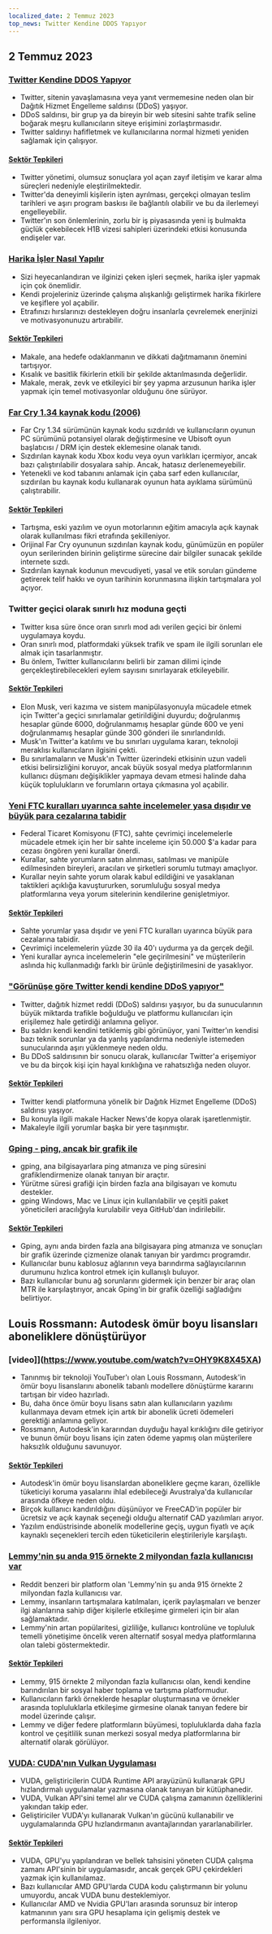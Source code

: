 ```yaml
---
localized_date: 2 Temmuz 2023
top_news: Twitter Kendine DDOS Yapıyor
---
```




## 2 Temmuz 2023

### [Twitter Kendine DDOS Yapıyor](https://sfba.social/@sysop408/110639435788921057)

- Twitter, sitenin yavaşlamasına veya yanıt vermemesine neden olan bir Dağıtık Hizmet Engelleme saldırısı (DDoS) yaşıyor.
- DDoS saldırısı, bir grup ya da bireyin bir web sitesini sahte trafik seline boğarak meşru kullanıcıların siteye erişimini zorlaştırmasıdır.
- Twitter saldırıyı hafifletmek ve kullanıcılarına normal hizmeti yeniden sağlamak için çalışıyor.

#### [Sektör Tepkileri](http://news.ycombinator.com/item?id=36553236)

- Twitter yönetimi, olumsuz sonuçlara yol açan zayıf iletişim ve karar alma süreçleri nedeniyle eleştirilmektedir.
- Twitter'da deneyimli kişilerin işten ayrılması, gerçekçi olmayan teslim tarihleri ve aşırı program baskısı ile bağlantılı olabilir ve bu da ilerlemeyi engelleyebilir.
- Twitter'ın son önlemlerinin, zorlu bir iş piyasasında yeni iş bulmakta güçlük çekebilecek H1B vizesi sahipleri üzerindeki etkisi konusunda endişeler var.

### [Harika İşler Nasıl Yapılır](http://paulgraham.com/greatwork.html)

- Sizi heyecanlandıran ve ilginizi çeken işleri seçmek, harika işler yapmak için çok önemlidir.
- Kendi projeleriniz üzerinde çalışma alışkanlığı geliştirmek harika fikirlere ve keşiflere yol açabilir.
- Etrafınızı hırslarınızı destekleyen doğru insanlarla çevrelemek enerjinizi ve motivasyonunuzu artırabilir.

#### [Sektör Tepkileri](http://news.ycombinator.com/item?id=36550615)

- Makale, ana hedefe odaklanmanın ve dikkati dağıtmamanın önemini tartışıyor.
- Kısalık ve basitlik fikirlerin etkili bir şekilde aktarılmasında değerlidir.
- Makale, merak, zevk ve etkileyici bir şey yapma arzusunun harika işler yapmak için temel motivasyonlar olduğunu öne sürüyor.

### [Far Cry 1.34 kaynak kodu (2006)](https://archive.org/details/far-cry-1.34-complete)

- Far Cry 1.34 sürümünün kaynak kodu sızdırıldı ve kullanıcıların oyunun PC sürümünü potansiyel olarak değiştirmesine ve Ubisoft oyun başlatıcısı / DRM için destek eklemesine olanak tanıdı.
- Sızdırılan kaynak kodu Xbox kodu veya oyun varlıkları içermiyor, ancak bazı çalıştırılabilir dosyalara sahip. Ancak, hatasız derlenemeyebilir.
- Yetenekli ve kod tabanını anlamak için çaba sarf eden kullanıcılar, sızdırılan bu kaynak kodu kullanarak oyunun hata ayıklama sürümünü çalıştırabilir.

#### [Sektör Tepkileri](http://news.ycombinator.com/item?id=36547801)

- Tartışma, eski yazılım ve oyun motorlarının eğitim amacıyla açık kaynak olarak kullanılması fikri etrafında şekilleniyor.
- Orijinal Far Cry oyununun sızdırılan kaynak kodu, günümüzün en popüler oyun serilerinden birinin geliştirme sürecine dair bilgiler sunacak şekilde internete sızdı.
- Sızdırılan kaynak kodunun mevcudiyeti, yasal ve etik soruları gündeme getirerek telif hakkı ve oyun tarihinin korunmasına ilişkin tartışmalara yol açıyor.

### Twitter geçici olarak sınırlı hız moduna geçti

- Twitter kısa süre önce oran sınırlı mod adı verilen geçici bir önlemi uygulamaya koydu.
- Oran sınırlı mod, platformdaki yüksek trafik ve spam ile ilgili sorunları ele almak için tasarlanmıştır.
- Bu önlem, Twitter kullanıcılarını belirli bir zaman dilimi içinde gerçekleştirebilecekleri eylem sayısını sınırlayarak etkileyebilir.

#### [Sektör Tepkileri](http://news.ycombinator.com/item?id=36552324)

- Elon Musk, veri kazıma ve sistem manipülasyonuyla mücadele etmek için Twitter'a geçici sınırlamalar getirildiğini duyurdu; doğrulanmış hesaplar günde 6000, doğrulanmamış hesaplar günde 600 ve yeni doğrulanmamış hesaplar günde 300 gönderi ile sınırlandırıldı.
- Musk'ın Twitter'a katılımı ve bu sınırları uygulama kararı, teknoloji meraklısı kullanıcıların ilgisini çekti.
- Bu sınırlamaların ve Musk'ın Twitter üzerindeki etkisinin uzun vadeli etkisi belirsizliğini koruyor, ancak büyük sosyal medya platformlarının kullanıcı düşmanı değişiklikler yapmaya devam etmesi halinde daha küçük toplulukların ve forumların ortaya çıkmasına yol açabilir.

### [Yeni FTC kuralları uyarınca sahte incelemeler yasa dışıdır ve büyük para cezalarına tabidir](https://www.washingtonpost.com/technology/2023/06/30/fake-reviews-online-ftc/)

- Federal Ticaret Komisyonu (FTC), sahte çevrimiçi incelemelerle mücadele etmek için her bir sahte inceleme için 50.000 $'a kadar para cezası öngören yeni kurallar önerdi.
- Kurallar, sahte yorumların satın alınması, satılması ve manipüle edilmesinden bireyleri, aracıları ve şirketleri sorumlu tutmayı amaçlıyor.
- Kurallar neyin sahte yorum olarak kabul edildiğini ve yasaklanan taktikleri açıklığa kavuştururken, sorumluluğu sosyal medya platformlarına veya yorum sitelerinin kendilerine genişletmiyor.

#### [Sektör Tepkileri](http://news.ycombinator.com/item?id=36556228)

- Sahte yorumlar yasa dışıdır ve yeni FTC kuralları uyarınca büyük para cezalarına tabidir.
- Çevrimiçi incelemelerin yüzde 30 ila 40'ı uydurma ya da gerçek değil.
- Yeni kurallar ayrıca incelemelerin "ele geçirilmesini" ve müşterilerin aslında hiç kullanmadığı farklı bir ürünle değiştirilmesini de yasaklıyor.

### ["Görünüşe göre Twitter kendi kendine DDoS yapıyor"](https://sfba.social/@sysop408/110639474671754723)

- Twitter, dağıtık hizmet reddi (DDoS) saldırısı yaşıyor, bu da sunucularının büyük miktarda trafikle boğulduğu ve platformu kullanıcıları için erişilemez hale getirdiği anlamına geliyor.
- Bu saldırı kendi kendini tetiklemiş gibi görünüyor, yani Twitter'ın kendisi bazı teknik sorunlar ya da yanlış yapılandırma nedeniyle istemeden sunucularında aşırı yüklenmeye neden oldu.
- Bu DDoS saldırısının bir sonucu olarak, kullanıcılar Twitter'a erişemiyor ve bu da birçok kişi için hayal kırıklığına ve rahatsızlığa neden oluyor.

#### [Sektör Tepkileri](http://news.ycombinator.com/item?id=36553762)

- Twitter kendi platformuna yönelik bir Dağıtık Hizmet Engelleme (DDoS) saldırısı yaşıyor.
- Bu konuyla ilgili makale Hacker News'de kopya olarak işaretlenmiştir.
- Makaleyle ilgili yorumlar başka bir yere taşınmıştır.

### [Gping - ping, ancak bir grafik ile](https://github.com/orf/gping)

- gping, ana bilgisayarlara ping atmanıza ve ping süresini grafiklendirmenize olanak tanıyan bir araçtır.
- Yürütme süresi grafiği için birden fazla ana bilgisayarı ve komutu destekler.
- gping Windows, Mac ve Linux için kullanılabilir ve çeşitli paket yöneticileri aracılığıyla kurulabilir veya GitHub'dan indirilebilir.

#### [Sektör Tepkileri](http://news.ycombinator.com/item?id=36548676)

- Gping, aynı anda birden fazla ana bilgisayara ping atmanıza ve sonuçları bir grafik üzerinde çizmenize olanak tanıyan bir yardımcı programdır.
- Kullanıcılar bunu kablosuz ağlarının veya barındırma sağlayıcılarının durumunu hızlıca kontrol etmek için kullanışlı buluyor.
- Bazı kullanıcılar bunu ağ sorunlarını gidermek için benzer bir araç olan MTR ile karşılaştırıyor, ancak Gping'in bir grafik özelliği sağladığını belirtiyor.

## Louis Rossmann: Autodesk ömür boyu lisansları aboneliklere dönüştürüyor

### [video]](https://www.youtube.com/watch?v=OHY9K8X45XA)

- Tanınmış bir teknoloji YouTuber'ı olan Louis Rossmann, Autodesk'in ömür boyu lisanslarını abonelik tabanlı modellere dönüştürme kararını tartışan bir video hazırladı.
- Bu, daha önce ömür boyu lisans satın alan kullanıcıların yazılımı kullanmaya devam etmek için artık bir abonelik ücreti ödemeleri gerektiği anlamına geliyor.
- Rossmann, Autodesk'in kararından duyduğu hayal kırıklığını dile getiriyor ve bunun ömür boyu lisans için zaten ödeme yapmış olan müşterilere haksızlık olduğunu savunuyor.

#### [Sektör Tepkileri](http://news.ycombinator.com/item?id=36547864)

- Autodesk'in ömür boyu lisanslardan aboneliklere geçme kararı, özellikle tüketiciyi koruma yasalarını ihlal edebileceği Avustralya'da kullanıcılar arasında öfkeye neden oldu.
- Birçok kullanıcı kandırıldığını düşünüyor ve FreeCAD'in popüler bir ücretsiz ve açık kaynak seçeneği olduğu alternatif CAD yazılımları arıyor.
- Yazılım endüstrisinde abonelik modellerine geçiş, uygun fiyatlı ve açık kaynaklı seçenekleri tercih eden tüketicilerin eleştirileriyle karşılaştı.

### [Lemmy'nin şu anda 915 örnekte 2 milyondan fazla kullanıcısı var](https://lemmymap.feddit.de)

- Reddit benzeri bir platform olan 'Lemmy'nin şu anda 915 örnekte 2 milyondan fazla kullanıcısı var.
- Lemmy, insanların tartışmalara katılmaları, içerik paylaşmaları ve benzer ilgi alanlarına sahip diğer kişilerle etkileşime girmeleri için bir alan sağlamaktadır.
- Lemmy'nin artan popülaritesi, gizliliğe, kullanıcı kontrolüne ve topluluk temelli yönetişime öncelik veren alternatif sosyal medya platformlarına olan talebi göstermektedir.

#### [Sektör Tepkileri](http://news.ycombinator.com/item?id=36546425)

- Lemmy, 915 örnekte 2 milyondan fazla kullanıcısı olan, kendi kendine barındırılan bir sosyal haber toplama ve tartışma platformudur.
- Kullanıcıların farklı örneklerde hesaplar oluşturmasına ve örnekler arasında topluluklarla etkileşime girmesine olanak tanıyan federe bir model üzerinde çalışır.
- Lemmy ve diğer federe platformların büyümesi, topluluklarda daha fazla kontrol ve çeşitlilik sunan merkezi sosyal medya platformlarına bir alternatif olarak görülüyor.

### [VUDA: CUDA'nın Vulkan Uygulaması](https://github.com/jgbit/vuda)

- VUDA, geliştiricilerin CUDA Runtime API arayüzünü kullanarak GPU hızlandırmalı uygulamalar yazmasına olanak tanıyan bir kütüphanedir.
- VUDA, Vulkan API'sini temel alır ve CUDA çalışma zamanının özelliklerini yakından takip eder.
- Geliştiriciler VUDA'yı kullanarak Vulkan'ın gücünü kullanabilir ve uygulamalarında GPU hızlandırmanın avantajlarından yararlanabilirler.

#### [Sektör Tepkileri](http://news.ycombinator.com/item?id=36549637)

- VUDA, GPU'yu yapılandıran ve bellek tahsisini yöneten CUDA çalışma zamanı API'sinin bir uygulamasıdır, ancak gerçek GPU çekirdekleri yazmak için kullanılamaz.
- Bazı kullanıcılar AMD GPU'larda CUDA kodu çalıştırmanın bir yolunu umuyordu, ancak VUDA bunu desteklemiyor.
- Kullanıcılar AMD ve Nvidia GPU'ları arasında sorunsuz bir interop katmanının yanı sıra GPU hesaplama için gelişmiş destek ve performansla ilgileniyor.


